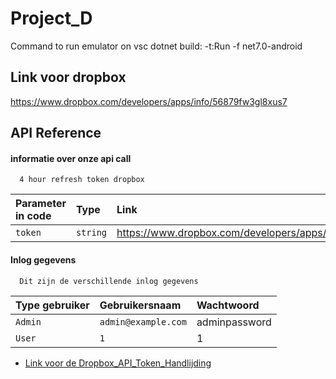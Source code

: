 
# Project_D

Command to run emulator on vsc dotnet build: -t:Run -f net7.0-android



## Link voor dropbox 

https://www.dropbox.com/developers/apps/info/56879fw3gl8xus7


## API Reference

#### informatie over onze api call

```
  4 hour refresh token dropbox
```

| Parameter in code| Type     | Link                |
| :-------- | :------- | :------------------------- |
| `token` | `string` | https://www.dropbox.com/developers/apps/info/56879fw3gl8xus7 |





#### Inlog gegevens

```
  Dit zijn de verschillende inlog gegevens 
```

| Type gebruiker |   Gebruikersnaam  |         Wachtwoord    |
| :-------- | :------- | :------------------------- |
| `Admin` | `admin@example.com` | adminpassword|
| `User` | `1` | 1 |

 - [Link voor de Dropbox_API_Token_Handlijding](https://github.com/JaySurj/Project_D/blob/main/Dropbox_API_Token_Handleiding.pdf)





